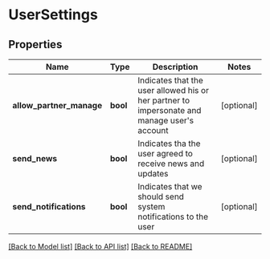 # UserSettings

## Properties
Name | Type | Description | Notes
------------ | ------------- | ------------- | -------------
**allow_partner_manage** | **bool** | Indicates that the user allowed his or her partner to impersonate and manage user&#39;s account | [optional] 
**send_news** | **bool** | Indicates tha the user agreed to receive news and updates | [optional] 
**send_notifications** | **bool** | Indicates that we should send system notifications to the user | [optional] 

[[Back to Model list]](../README.md#documentation-for-models) [[Back to API list]](../README.md#documentation-for-api-endpoints) [[Back to README]](../README.md)


